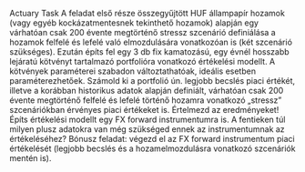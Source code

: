 Actuary Task
A feladat első része összegyűjtött HUF állampapír hozamok (vagy egyéb
kockázatmentesnek tekinthető hozamok) alapján egy várhatóan csak 200 évente
megtörténő stressz szcenárió definiálása a hozamok felfelé és lefelé való elmozdulására
vonatkozóan is (két szcenárió szükséges). Ezután építs fel egy 3 db fix kamatozású, egy
évnél hosszabb lejáratú kötvényt tartalmazó portfolióra vonatkozó értékelési modellt. A
kötvények paraméterei szabadon változtathatóak, ideális esetben paraméterezhetőek.
Számold ki a portfolió ún. legjobb becslés piaci értékét, illetve a korábban historikus
adatok alapján definiált, várhatóan csak 200 évente megtörténő felfelé és lefelé történő
hozamra vonatkozó „stressz” szcenáriókban érvényes piaci értékeket is. Értelmezd az
eredményeket!
Építs értékelési modellt egy FX forward instrumentumra is. A fentieken túl milyen plusz
adatokra van még szükséged ennek az instrumentumnak az értékeléséhez?
Bónusz feladat: végezd el az FX forward instrumentum piaci értékelését (legjobb becslés
és a hozamelmozdulásra vonatkozó szcenáriók mentén is).
